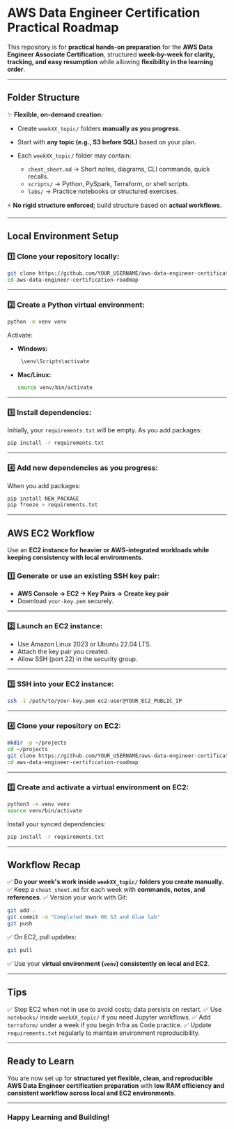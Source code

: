 # AWS Data Engineer Certification Practical Roadmap

This repository is for **practical hands-on preparation** for the **AWS Data Engineer Associate Certification**, structured **week-by-week for clarity, tracking, and easy resumption** while allowing **flexibility in the learning order**.

---

## Folder Structure

✨ **Flexible, on-demand creation:**

* Create `weekXX_topic/` folders **manually as you progress**.
* Start with **any topic (e.g., S3 before SQL)** based on your plan.
* Each `weekXX_topic/` folder may contain:

  * `cheat_sheet.md` → Short notes, diagrams, CLI commands, quick recalls.
  * `scripts/` → Python, PySpark, Terraform, or shell scripts.
  * `labs/` → Practice notebooks or structured exercises.

⚡ **No rigid structure enforced**; build structure based on **actual workflows**.

---

## Local Environment Setup

### 1️⃣ Clone your repository locally:

```bash
git clone https://github.com/YOUR_USERNAME/aws-data-engineer-certification-roadmap.git
cd aws-data-engineer-certification-roadmap
```

---

### 2️⃣ Create a Python virtual environment:

```bash
python -m venv venv
```

Activate:

* **Windows:**

  ```powershell
  .\venv\Scripts\activate
  ```
* **Mac/Linux:**

  ```bash
  source venv/bin/activate
  ```

---

### 3️⃣ Install dependencies:

Initially, your `requirements.txt` will be empty. As you add packages:

```bash
pip install -r requirements.txt
```

---

### 4️⃣ Add new dependencies as you progress:

When you add packages:

```bash
pip install NEW_PACKAGE
pip freeze > requirements.txt
```

---

## AWS EC2 Workflow

Use an **EC2 instance for heavier or AWS-integrated workloads while keeping consistency with local environments**.

### 1️⃣ Generate or use an existing SSH key pair:

* **AWS Console → EC2 → Key Pairs → Create key pair**
* Download `your-key.pem` securely.

---

### 2️⃣ Launch an EC2 instance:

* Use Amazon Linux 2023 or Ubuntu 22.04 LTS.
* Attach the key pair you created.
* Allow SSH (port 22) in the security group.

---

### 3️⃣ SSH into your EC2 instance:

```bash
ssh -i /path/to/your-key.pem ec2-user@YOUR_EC2_PUBLIC_IP
```

---

### 4️⃣ Clone your repository on EC2:

```bash
mkdir -p ~/projects
cd ~/projects
git clone https://github.com/YOUR_USERNAME/aws-data-engineer-certification-roadmap.git
cd aws-data-engineer-certification-roadmap
```

---

### 5️⃣ Create and activate a virtual environment on EC2:

```bash
python3 -m venv venv
source venv/bin/activate
```

Install your synced dependencies:

```bash
pip install -r requirements.txt
```

---

## Workflow Recap

✅ **Do your week's work inside `weekXX_topic/` folders you create manually.**
✅ Keep a `cheat_sheet.md` for each week with **commands, notes, and references**.
✅ Version your work with Git:

```bash
git add .
git commit -m "Completed Week 06 S3 and Glue lab"
git push
```

✅ On EC2, pull updates:

```bash
git pull
```

✅ Use your **virtual environment (`venv`) consistently on local and EC2**.

---

## Tips

✅ Stop EC2 when not in use to avoid costs; data persists on restart.
✅ Use `notebooks/` inside `weekXX_topic/` if you need Jupyter workflows.
✅ Add `terraform/` under a week if you begin Infra as Code practice.
✅ Update `requirements.txt` regularly to maintain environment reproducibility.

---

## Ready to Learn

You are now set up for **structured yet flexible, clean, and reproducible AWS Data Engineer certification preparation** with **low RAM efficiency and consistent workflow across local and EC2 environments**.

---

### Happy Learning and Building!
